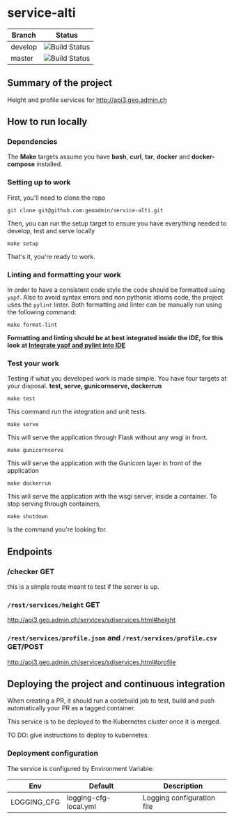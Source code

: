 # service-alti

| Branch | Status |
|--------|-----------|
| develop | ![Build Status](https://codebuild.eu-central-1.amazonaws.com/badges?uuid=eyJlbmNyeXB0ZWREYXRhIjoiUzFGKzRsYzJaVzdQVTd5VHR0Sng3VEo5dk9uMDYwNUZWcmtMV0pQaGdEcCtJZStxN0YyU3E2ZERxVThLK0lXczNEVG51c0RGSm9pU0NiNHA2L0lGZDdVPSIsIml2UGFyYW1ldGVyU3BlYyI6IjJ6cnVFeVo3V3RPMnJXZlMiLCJtYXRlcmlhbFNldFNlcmlhbCI6MX0%3D&branch=develop) |
| master | ![Build Status](https://codebuild.eu-central-1.amazonaws.com/badges?uuid=eyJlbmNyeXB0ZWREYXRhIjoiUzFGKzRsYzJaVzdQVTd5VHR0Sng3VEo5dk9uMDYwNUZWcmtMV0pQaGdEcCtJZStxN0YyU3E2ZERxVThLK0lXczNEVG51c0RGSm9pU0NiNHA2L0lGZDdVPSIsIml2UGFyYW1ldGVyU3BlYyI6IjJ6cnVFeVo3V3RPMnJXZlMiLCJtYXRlcmlhbFNldFNlcmlhbCI6MX0%3D&branch=master) |

## Summary of the project

Height and profile services for http://api3.geo.admin.ch

## How to run locally

### Dependencies

The **Make** targets assume you have **bash**, **curl**, **tar**, **docker** and **docker-compose** installed.

### Setting up to work

First, you'll need to clone the repo

    git clone git@github.com:geoadmin/service-alti.git

Then, you can run the setup target to ensure you have everything needed to develop, test and serve locally

    make setup

That's it, you're ready to work.

### Linting and formatting your work

In order to have a consistent code style the code should be formatted using `yapf`. Also to avoid syntax errors and non
pythonic idioms code, the project uses the `pylint` linter. Both formatting and linter can be manually run using the
following command:

    make format-lint

**Formatting and linting should be at best integrated inside the IDE, for this look at
[Integrate yapf and pylint into IDE](https://github.com/geoadmin/doc-guidelines/blob/master/PYTHON.md#yapf-and-pylint-ide-integration)**

### Test your work

Testing if what you developed work is made simple. You have four targets at your disposal. **test, serve, gunicornserve, dockerrun**

    make test

This command run the integration and unit tests.

    make serve

This will serve the application through Flask without any wsgi in front.

    make gunicornserve

This will serve the application with the Gunicorn layer in front of the application

    make dockerrun

This will serve the application with the wsgi server, inside a container.
To stop serving through containers,

    make shutdown

Is the command you're looking for.

## Endpoints

### /checker GET

this is a simple route meant to test if the server is up.

### `/rest/services/height` GET

http://api3.geo.admin.ch/services/sdiservices.html#height

### `/rest/services/profile.json` and `/rest/services/profile.csv` GET/POST

http://api3.geo.admin.ch/services/sdiservices.html#profile

## Deploying the project and continuous integration

When creating a PR, it should run a codebuild job to test, build and push automatically your PR as a tagged container.

This service is to be deployed to the Kubernetes cluster once it is merged.

TO DO: give instructions to deploy to kubernetes.

### Deployment configuration

The service is configured by Environment Variable:

| Env         | Default               | Description                            |
|-------------|-----------------------|----------------------------------------|
| LOGGING_CFG | logging-cfg-local.yml | Logging configuration file             |

